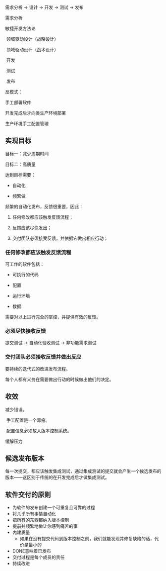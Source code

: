 需求分析 -> 设计 -> 开发 -> 测试 -> 发布



需求分析

敏捷开发方法论

​	领域驱动设计（战略设计）

​	领域驱动设计（战术设计）

​	开发

​	测试

​	发布



反模式：

手工部署软件

开发完成后才向类生产环境部署

生产环境手工配置管理



## 实现目标

目标一：减少周期时间

目标二：高质量



达到目标需要：

* 自动化

* 频繁做



频繁的自动化发布，反馈很重要，因此：

1. 任何修改都应该触发反馈流程；

2. 反馈应该尽快发出；

3. 交付团队必须接受反馈，并依据它做出相应行动；



### 任何修改都应该触发反馈流程

可工作的软件包括：

* 可执行的代码

* 配置

* 运行环境

* 数据

需要对以上进行完全的掌控，并提供有效的反馈。



### 必须尽快接收反馈

提交测试 -> 自动化验收测试 -> 非功能需求测试



### 交付团队必须接收反馈并做出反应

要持续的迭代式的改进发布流程。

每个人都有义务在需要做出行动的时候做出他们的决定。



## 收效

减少错误。

​	手工配置是一个毒瘤。

​	配置信息必须放入版本控制系统。

缓解压力



## 候选发布版本

每一次提交，都应该触发集成测试，通过集成测试的提交就会产生一个候选发布的版本——这区别于传统的在开发完成后才做集成测试。



## 软件交付的原则

* 为软件的发布创建一个可重复且可靠的过程
* 将几乎所有事情自动化
* 把所有的东西都纳入版本控制
* 提前并频繁地做让你感到痛苦的事
* 内建质量
  * 如果在没有提交代码到版本控制之前，我们就能发现并修复缺陷的话，代价是最小的
* DONE意味着已发布
* 交付过程是每个成员的责任
* 持续改进



















